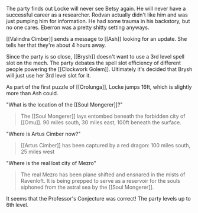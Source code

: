 The party finds out Locke will never see Betsy again.
He will never have a successful career as a researcher.
Rodvan actually didn't like him and was just pumping him for information.
He had some trauma in his backstory, but no one cares.
Eberron was a pretty shitty setting anyways.

[[Valindra Cimber]] sends a message to [[Ash]] looking for an update. She tells her that they're about 4 hours away.

Since the party is so close, [[Brysh]] doesn't want to use a 3rd level spell slot on the mech. The party debates the spell slot efficiency of different people powering the [[Clockwork Golem]]. Ultimately it's decided that Brysh will just use her 3rd level slot for it.

As part of the first puzzle of [[Orolunga]], Locke jumps 16ft, which is slightly more than Ash could.

"What is the location of the [[Soul Mongerer]]?"

> The [[Soul Mongerer]] lays entombed beneath the forbidden city of [[Omu]]. 90 miles south, 30 miles east, 100ft beneath the surface.

"Where is Artus Cimber now?"

> [[Artus Cimber]] has been captured by a red dragon: 100 miles south, 25 miles west

"Where is the real lost city of Mezro"

> The real Mezro has been plane shifted and ensnared in the mists of Ravenloft. It is being prepped to serve as a reservoir for the souls siphoned from the astral sea by the [[Soul Mongerer]].

It seems that the Professor's Conjecture was correct! The party levels up to 6th level.
